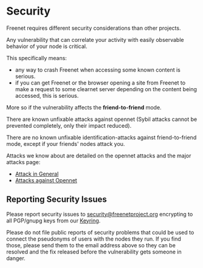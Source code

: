 Security
========

Freenet requires different security considerations than other projects.

Any vulnerability that can correlate your activity with easily observable behavior of your node is critical.

This specifically means:

- any way to crash Freenet when accessing some known content is serious.
- if you can get Freenet or the browser opening a site from Freenet to make a request to some clearnet server depending on the content being accessed, this is serious.

More so if the vulnerability affects the **friend-to-friend** mode.

There are known unfixable attacks against opennet (Sybil attacks cannot be prevented completely, only their impact reduced).

There are no known unfixable identification-attacks against friend-to-friend mode, except if your friends' nodes attack you.

Attacks we know about are detailed on the opennet attacks and the major attacks page: 

- [Attack in General](https://github.com/freenet/wiki/wiki/Major-Attacks)
- [Attacks against Opennet](https://github.com/freenet/wiki/wiki/Opennet-Attacks)

Reporting Security Issues
-------------------------

Please report security issues to security@freenetproject.org
encrypting to all PGP/gnupg keys from our [Keyring](https://freenetproject.org/assets/keyring.gpg).

Please do not file public reports of security problems that could be
used to connect the pseudonyms of users with the nodes they run. If
you find those, please send them to the email address above so they
can be resolved and the fix released before the vulnerability gets
someone in danger.

